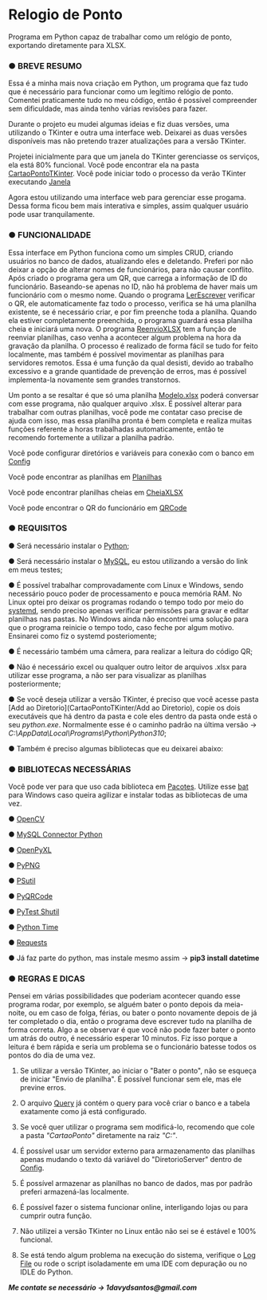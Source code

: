 # Relogio de Ponto
Programa em Python capaz de trabalhar como um relógio de ponto, exportando diretamente para XLSX.

### ● BREVE RESUMO

Essa é a minha mais nova criação em Python, um programa que faz tudo que é necessário para funcionar como um legítimo relógio de ponto.
Comentei praticamente tudo no meu código, então é possível compreender sem dificuldade, mas ainda tenho várias revisões para fazer. 

Durante o projeto eu mudei algumas ideias e fiz duas versões, uma utilizando o TKinter e outra uma interface web. Deixarei as duas versões disponíveis mas não pretendo trazer atualizações para a versão TKinter.

Projetei inicialmente para que um janela do TKinter gerenciasse os serviços, ela está 80% funcional. Você pode encontrar ela na pasta [CartaoPontoTKinter](CartaoPontoTKinter). Você pode iniciar todo o processo da verão TKinter executando [Janela](CartaoPontoTKinter/Janela.py)

Agora estou utilizando uma interface web para gerenciar esse progama. Dessa forma ficou bem mais interativa e simples, assim qualquer usuário pode usar tranquilamente.

### ●	FUNCIONALIDADE

Essa interface em Python funciona como um simples CRUD, criando usuários no banco de dados, atualizando eles e deletando. Preferi por não deixar a opção de alterar nomes de funcionários, para não causar conflito. Após criado o programa gera um QR, que carrega a informação de ID do funcionário. Baseando-se apenas no ID, não há problema de haver mais um funcionário com o mesmo nome. Quando o programa [LerEscrever](CartaoPonto/LerEscrever.py) verificar o QR, ele automaticamente faz todo o processo, verifica se há uma planilha existente, se é necessário criar, e por fim preenche toda a planilha. Quando ela estiver completamente preenchida, o programa guardará essa planilha cheia e iniciará uma nova. O programa [ReenvioXLSX](CartaoPonto/ReenvioXLSX.py) tem a função de reenviar planilhas, caso venha a acontecer algum problema na hora da gravação da planilha. O processo é realizado de forma fácil se tudo for feito localmente, mas também é possível movimentar as planilhas para servidores remotos. Essa é uma função da qual desisti, devido ao trabalho excessivo e a grande quantidade de prevenção de erros, mas é possível implementa-la novamente sem grandes transtornos. 

Um ponto a se resaltar é que só uma planilha [Modelo.xlsx](CartaoPonto/Modelo.xlsx) poderá conversar com esse programa, não qualquer arquivo .xlsx. É possível alterar para trabalhar com outras planilhas, você pode me contatar caso precise de ajuda com isso, mas essa planilha pronta é bem completa e realiza muitas funções referente a horas trabalhadas automaticamente, então te recomendo fortemente a utilizar a planilha padrão.

Você pode configurar diretórios e variáveis para conexão com o banco em [Config](CartaoPonto/Config.py)

Você pode encontrar as planilhas em [Planilhas](CartaoPonto/Planilhas)

Você pode encontrar planilhas cheias em [CheiaXLSX](CartaoPonto/CheiaXLSX)

Você pode encontrar o QR do funcionário em [QRCode](CartaoPonto/QRCode)

### ● REQUISITOS

● Será necessário instalar o [Python](https://www.python.org/downloads/); 

● Será necessário instalar o [MySQL](https://dev.mysql.com/downloads/installer/), eu estou utilizando a versão do link em meus testes;

● É possível trabalhar comprovadamente com Linux e Windows, sendo necessário pouco poder de processamento e pouca memória RAM. No Linux optei pro deixar os programas rodando o tempo todo por meio do [systemd](https://www.freedesktop.org/software/systemd/man/systemd.service.html), sendo preciso apenas verificar permissões para gravar e editar planilhas nas pastas. No Windows ainda não encontrei uma solução para que o programa reinicie o tempo todo, caso feche por algum motivo. Ensinarei como fiz o systemd posteriomente; 

● É necessário também uma câmera, para realizar a leitura do código QR;

● Não é necessário excel ou qualquer outro leitor de arquivos .xlsx para utilizar esse programa, a não ser para visualizar as planilhas posteriormente;

● Se você deseja utilizar a versão TKinter, é preciso que você acesse pasta [Add ao Diretorio](CartaoPontoTKinter/Add ao Diretorio), copie os dois executáveis que há dentro da pasta e cole eles dentro da pasta onde está o seu *python.exe*. Normalmente esse é o caminho padrão na última versão -> *C:\AppData\Local\Programs\Python\Python310*;

● Também é preciso algumas bibliotecas que eu deixarei abaixo:

### ● BIBLIOTECAS NECESSÁRIAS

Você pode ver para que uso cada biblioteca em [Pacotes](CartaoPonto/Pacotes.py). Utilize esse [bat](CartaoPonto/InstallPack.bat) para Windows caso queira agilizar e instalar todas as bibliotecas de uma vez. 

● [OpenCV](https://pypi.org/project/opencv-python/)

● [MySQL Connector Python](https://pypi.org/project/mysql-connector-python/)

● [OpenPyXL](https://pypi.org/project/openpyxl/)

● [PyPNG](https://pypi.org/project/pypng/)

● [PSutil](https://pypi.org/project/psutil/)

● [PyQRCode](https://pypi.org/project/PyQRCode/)

● [PyTest Shutil](https://pypi.org/project/pytest-shutil/)

● [Python Time](https://pypi.org/project/python-time/)

● [Requests](https://pypi.org/project/requests/)

● Já faz parte do python, mas instale mesmo assim -> **pip3 install datetime**

### ● REGRAS E DICAS

Pensei em várias possibilidades que poderiam acontecer quando esse programa rodar, por exemplo, se alguém bater o ponto depois da meia-noite, ou em caso de folga, férias, ou bater o ponto novamente depois de já ter completado o dia, então o programa deve escrever tudo na planilha de forma correta. Algo a se observar é que você não pode fazer bater o ponto um atrás do outro, é necessário esperar 10 minutos. Fiz isso porque a leitura é bem rápida e seria um problema se o funcionário batesse todos os pontos do dia de uma vez.

1. Se utilizar a versão TKinter, ao iniciar o "Bater o ponto", não se esqueça de iniciar "Envio de planilha". É possível funcionar sem ele, mas ele previne erros.

2. O arquivo [Query](CartaoPonto/Query.txt) já contém o query para você criar o banco e a tabela exatamente como já está configurado.

3. Se você quer utilizar o programa sem modificá-lo, recomendo que cole a pasta *"CartaoPonto"* diretamente na raiz *"C:"*.

4. É possível usar um servidor externo para armazenamento das planilhas apenas mudando o texto dá variável do "DiretorioServer" dentro de [Config](CartaoPonto/Config.py).

5. É possível armazenar as planilhas no banco de dados, mas por padrão preferi armazená-las localmente.

6. É possível fazer o sistema funcionar online, interligando lojas ou para cumprir outra função.

7. Não utilizei a versão TKinter no Linux então não sei se é estável e 100% funcional.

8. Se está tendo algum problema na execução do sistema, verifique o [Log File](CartaoPonto/log_file.txt) ou rode o script isoladamente em uma IDE com depuração ou no IDLE do Python.

**_Me contate se necessário -> 1davydsantos@gmail.com_**
